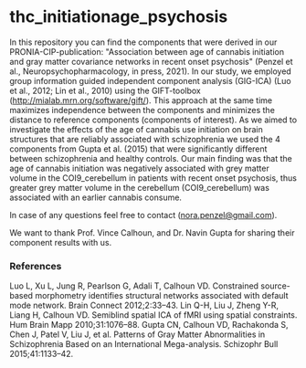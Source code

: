# thc_initiationage_psychosis

In this repository you can find the components that were derived in our PRONIA-CIP-publication: "Association between age of cannabis initiation and gray matter
covariance networks in recent onset psychosis" (Penzel et al., Neuropsychopharmacology, in press, 2021).
In our study, we employed group information guided independent component analysis (GIG-ICA) (Luo et al., 2012; Lin et al., 2010) using the GIFT-toolbox (http://mialab.mrn.org/software/gift/). This approach at the same time maximizes independence between the components and minimizes the distance to reference components (components of interest). As we aimed to investigate the effects of the age of cannabis use initiation on brain structures that are reliably associated with schizophrenia we used the 4 components from Gupta et al. (2015) that were significantly different between schizophrenia and healthy controls.
Our main finding was that the age of cannabis initiation was negatively associated with grey matter volume in the COI9_cerebellum in patients with recent onset psychosis, thus greater grey matter volume in the cerebellum (COI9_cerebellum) was associated with an earlier cannabis consume. 

In case of any questions feel free to contact (nora.penzel@gmail.com). 

We want to thank Prof. Vince Calhoun, and Dr. Navin Gupta for sharing their component results with us. 

### References
Luo L, Xu L, Jung R, Pearlson G, Adali T, Calhoun VD. Constrained source-based morphometry identifies structural networks associated with default mode network. Brain Connect 2012;2:33–43.
Lin Q-H, Liu J, Zheng Y-R, Liang H, Calhoun VD. Semiblind spatial ICA of fMRI using spatial constraints. Hum Brain Mapp 2010;31:1076–88.
Gupta CN, Calhoun VD, Rachakonda S, Chen J, Patel V, Liu J, et al. Patterns of Gray Matter Abnormalities in Schizophrenia Based on an International Mega-analysis. Schizophr Bull 2015;41:1133–42.
